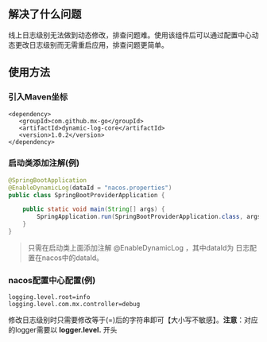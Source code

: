 ## 解决了什么问题

线上日志级别无法做到动态修改，排查问题难。使用该组件后可以通过配置中心动态更改日志级别而无需重启应用，排查问题更简单。

## 使用方法

### 引入Maven坐标

```properties
<dependency>
   <groupId>com.github.mx-go</groupId>
   <artifactId>dynamic-log-core</artifactId>
   <version>1.0.2</version>
</dependency>
```

### 启动类添加注解(例)

```java
@SpringBootApplication
@EnableDynamicLog(dataId = "nacos.properties")
public class SpringBootProviderApplication {

    public static void main(String[] args) {
        SpringApplication.run(SpringBootProviderApplication.class, args);
    }
}
```

> 只需在启动类上面添加注解 @EnableDynamicLog ，其中dataId为 日志配置在nacos中的dataId。

### nacos配置中心配置(例)

```properties
logging.level.root=info
logging.level.com.mx.controller=debug
```

修改日志级别时只需要修改等于(=)后的字符串即可【大小写不敏感】。**注意**：对应的logger需要以 **logger.level.** 开头